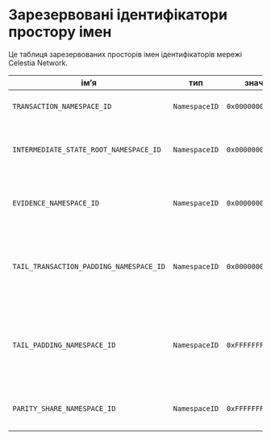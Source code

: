 # Зарезервовані ідентифікатори простору імен

Це таблиця зарезервованих просторів імен ідентифікаторів мережі Celestia Network.

<!-- markdownlint-disable MD013 -->
| ім’я                                    | тип           | значення             | опис                                                                                                 |
| --------------------------------------- | ------------- | -------------------- | ---------------------------------------------------------------------------------------------------- |
| `TRANSACTION_NAMESPACE_ID`              | `NamespaceID` | `0x0000000000000001` | Транзакції: запити на зміну стану.                                                                   |
| `INTERMEDIATE_STATE_ROOT_NAMESPACE_ID`  | `NamespaceID` | `0х000000000002`     | Коріння проміжного стану, фіксовані після кожної транзакції.                                         |
| `EVIDENCE_NAMESPACE_ID`                 | `NamespaceID` | `0x0000000000000003` | Докази: докази шахрайства або інші докази скорочувальних дій.                                        |
| `TAIL_TRANSACTION_PADDING_NAMESPACE_ID` | `NamespaceID` | `0x00000000000000FF` | Відступ від оплати транзакцій: додавання після всіх транзакцій, але до повідомлень.                  |
| `TAIL_PADDING_NAMESPACE_ID`             | `NamespaceID` | `0xFFFFFFFFFFFFFFFE` | Відступ для повідомлень: додавання після всіх повідомлень, щоб заповнити оригінальний квадрат даних. |
| `PARITY_SHARE_NAMESPACE_ID`             | `NamespaceID` | `0xFFFFFFFFFFFFFFFF` | Паритетні акції: розширені акції в наявній матриці даних.                                            |
<!-- markdownlint-enable MD013 -->
